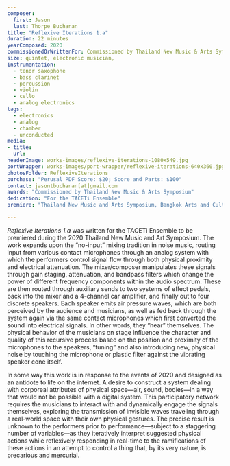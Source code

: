 ```yaml
---
composer:
  first: Jason
  last: Thorpe Buchanan
title: "Reflexive Iterations 1.a"
duration: 22 minutes
yearComposed: 2020
commissionedOrWrittenFor: Commissioned by Thailand New Music & Arts Symposium
size: quintet, electronic musician,
instrumentation:
  - tenor saxophone
  - bass clarinet
  - percussion
  - violin
  - cello
  - analog electronics
tags:
  - electronics
  - analog
  - chamber
  - unconducted
media:
- title:
  url:
headerImage: works-images/reflexive-iterations-1080x549.jpg
portWrapper: works-images/port-wrapper/reflexive-iterations-640x360.jpg
photosFolder: ReflexiveIterations
purchase: "Perusal PDF Score: $20; Score and Parts: $100"
contact: jasontbuchanan[at]gmail.com
awards: "Commissioned by Thailand New Music & Arts Symposium"
dedication: "For the TACETi Ensemble"
premiere: "Thailand New Music and Arts Symposium, Bangkok Arts and Culture Centre, Thailand - December 20, 2020"      

---
```

<em>Reflexive Iterations 1.a</em> was written for the TACETi Ensemble to be premiered during the 2020 Thailand New Music and Art Symposium. The work expands upon the “no-input” mixing tradition in noise music, routing input from various contact microphones through an analog system with which the performers control signal flow through both physical proximity and electrical attenuation. The mixer/composer manipulates these signals through gain staging, attenuation, and bandpass filters which change the power of different frequency components within the audio spectrum. These are then routed through auxiliary sends to two systems of effect pedals, back into the mixer and a 4-channel car amplifier, and finally out to four discrete speakers. Each speaker emits air pressure waves, which are both perceived by the audience and musicians, as well as fed back through the system again via the same contact microphones which first converted the sound into electrical signals. In other words, they “hear” themselves. The physical behavior of the musicians on stage influence the character and quality of this recursive process based on the position and proximity of the microphones to the speakers, “tuning” and also introducing new, physical noise by touching the microphone or plastic filter against the vibrating speaker cone itself.

In some way this work is in response to the events of 2020 and designed as an antidote to life on the internet. A desire to construct a system dealing with corporeal attributes of physical space—air, sound, bodies—in a way that would not be possible with a digital system. This participatory network requires the musicians to interact with and dynamically engage the signals themselves, exploring the transmission of invisible waves traveling through a real-world space with their own physical gestures. The precise result is unknown to the performers prior to performance—subject to a staggering number of variables—as they iteratively interpret suggested physical actions while reflexively responding in real-time to the ramifications of these actions in an attempt to control a thing that, by its very nature, is precarious and mercurial.
